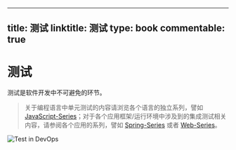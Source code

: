 
---
title: 测试
linktitle: 测试
type: book
commentable: true
---

# 测试

测试是软件开发中不可避免的环节。

> 关于编程语言中单元测试的内容请浏览各个语言的独立系列，譬如 [JavaScript-Series](https://github.com/wx-chevalier/JavaScript-Series?q=)；对于各个应用框架/运行环境中涉及到的集成测试相关内容，请参阅各个应用的系列，譬如 [Spring-Series](https://github.com/wx-chevalier/Spring-Series?q=) 或者 [Web-Series](https://github.com/wx-chevalier/Web-Series?q=)。

![Test in DevOps](https://s2.ax1x.com/2020/01/24/1ZUX8A.png)

    